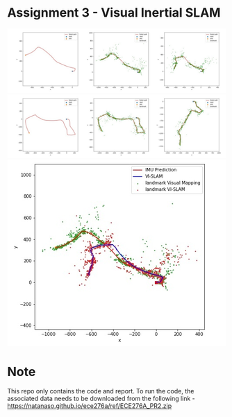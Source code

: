 
# Assignment 3 - Visual Inertial SLAM

![alt text](Images/collage1.jpeg "PR3_1")
![alt text](Images/collage2.jpeg "PR3_1")
![alt text](Images/sup1.jpeg "PR3_3")

# Note

This repo only contains the code and report. To run the code, the associated data needs to be downloaded from the following link - https://natanaso.github.io/ece276a/ref/ECE276A_PR2.zip
